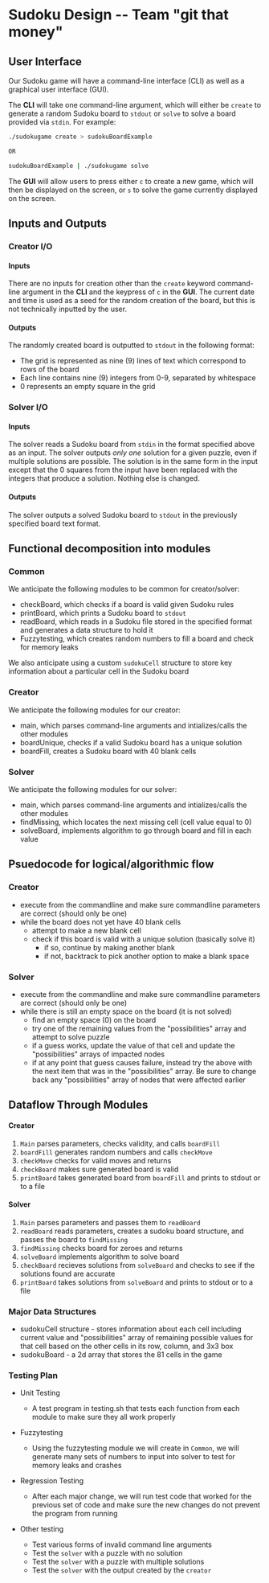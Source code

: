 # Sudoku Design -- Team "git that money"

## User Interface

Our Sudoku game will have a command-line interface (CLI) as well as a graphical user interface (GUI).

The **CLI** will take one command-line argument, which will either be `create` to generate a random Sudoku board to `stdout` or `solve` to solve a board provided via `stdin`. For example:
```bash
./sudokugame create > sudokuBoardExample

OR

sudokuBoardExample | ./sudokugame solve
```

The **GUI** will allow users to press either `c` to create a new game, which will then be displayed on the screen, or `s` to solve the game currently displayed on the screen.

## Inputs and Outputs

### Creator I/O

#### Inputs

There are no inputs for creation other than the `create` keyword command-line argument in the **CLI** and the keypress of `c` in the **GUI**. The current date and time is used as a seed for the random creation of the board, but this is not technically inputted by the user.

#### Outputs

The randomly created board is outputted to `stdout` in the following format:

* The grid is represented as nine (9) lines of text which correspond to rows of the board
* Each line contains nine (9) integers from 0-9, separated by whitespace
* 0 represents an empty square in the grid

### Solver I/O

#### Inputs

The solver reads a Sudoku board from `stdin` in the format specified above as an input. The solver outputs *only one* solution for a given puzzle, even if multiple solutions are possible. The solution is in the same form in the input except that the 0 squares from the input have been replaced with the integers that produce a solution. Nothing else is changed.

#### Outputs

The solver outputs a solved Sudoku board to `stdout` in the previously specified board text format.

## Functional decomposition into modules

### Common
We anticipate the following modules to be common for creator/solver:
* checkBoard, which checks if a board is valid given Sudoku rules
* printBoard, which prints a Sudoku board to `stdout`
* readBoard, which reads in a Sudoku file stored in the specified format and generates a data structure to hold it
* Fuzzytesting, which creates random numbers to fill a board and check for memory leaks

We also anticipate using a custom `sudokuCell` structure to store key information about a particular cell in the Sudoku board

### Creator
We anticipate the following modules for our creator:
* main, which parses command-line arguments and intializes/calls the other modules
* boardUnique, checks if a valid Sudoku board has a unique solution
* boardFill, creates a Sudoku board with 40 blank cells

### Solver
We anticipate the following modules for our solver:
* main, which parses command-line arguments and intializes/calls the other modules
* findMissing, which locates the next missing cell (cell value equal to 0)
* solveBoard, implements algorithm to go through board and fill in each value

## Psuedocode for logical/algorithmic flow

### Creator

* execute from the commandline and make sure commandline parameters are correct (should only be one)
* while the board does not yet have 40 blank cells
    * attempt to make a new blank cell
    * check if this board is valid with a unique solution (basically solve it)
        * if so, continue by making another blank
        * if not, backtrack to pick another option to make a blank space


### Solver

* execute from the commandline and make sure commandline parameters are correct (should only be one)
* while there is still an empty space on the board (it is not solved)
    * find an empty space (0) on the board
    * try one of the remaining values from the "possibilities" array and attempt to solve puzzle
    * if a guess works, update the value of that cell and update the "possibilities" arrays of impacted nodes
    * if at any point that guess causes failure, instead try the above with the next item that was in the "possibilities" array. Be sure to change back any "possibilities" array of nodes that were affected earlier

## Dataflow Through Modules

#### Creator
1. `Main` parses parameters, checks validity, and calls `boardFill`
2. `boardFill` generates random numbers and calls `checkMove` 
3. `checkMove` checks for valid moves and returns
4. `checkBoard` makes sure generated board is valid
5. `printBoard` takes generated board from `boardFill` and prints to stdout or to a file

#### Solver
1. `Main` parses parameters and passes them to `readBoard`
2. `readBoard` reads parameters, creates a sudoku board structure, and passes the board to `findMissing`
3. `findMissing` checks board for zeroes and returns
4. `solveBoard` implements algorithm to solve board
5. `checkBoard` recieves solutions from `solveBoard` and checks to see if the solutions found are accurate
6. `printBoard` takes solutions from `solveBoard` and prints to stdout or to a file

### Major Data Structures
* sudokuCell structure - stores information about each cell including current value and "possibilities" array of remaining possible values for that cell based on the other cells in its row, column, and 3x3 box
* sudokuBoard - a 2d array that stores the 81 cells in the game

### Testing Plan
* Unit Testing
    * A test program in testing.sh that tests each function from each module to make sure they all work properly

* Fuzzytesting
    * Using the fuzzytesting module we will create in `Common`, we will generate many sets of numbers to input into solver to test for memory leaks and crashes

* Regression Testing
    * After each major change, we will run test code that worked for the previous set of code and make sure the new changes do not prevent the program from running

* Other testing
    * Test various forms of invalid command line arguments
    * Test the `solver` with a puzzle with no solution
    * Test the `solver` with a puzzle with multiple solutions
    * Test the `solver` with the output created by the `creator`
